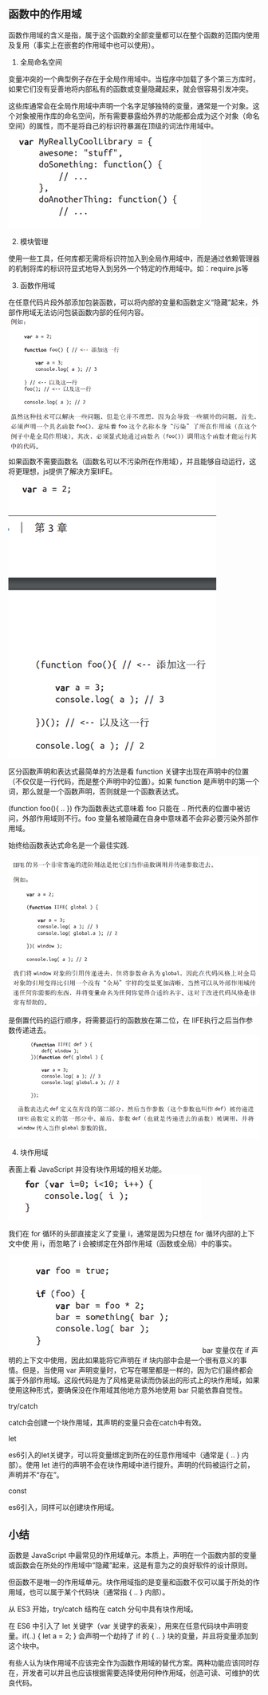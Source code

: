 ## 函数中的作用域
函数作用域的含义是指，属于这个函数的全部变量都可以在整个函数的范围内使用及复用（事实上在嵌套的作用域中也可以使用）。

1. 全局命名空间

变量冲突的一个典型例子存在于全局作用域中。当程序中加载了多个第三方库时，如果它们没有妥善地将内部私有的函数或变量隐藏起来，就会很容易引发冲突。

这些库通常会在全局作用域中声明一个名字足够独特的变量，通常是一个对象。这个对象被用作库的命名空间，所有需要暴露给外界的功能都会成为这个对象（命名空间）的属性，而不是将自己的标识符暴漏在顶级的词法作用域中。
![](imgs/全局命名空间.bmp)

2. 模块管理

使用一些工具，任何库都无需将标识符加入到全局作用域中，而是通过依赖管理器
的机制将库的标识符显式地导入到另外一个特定的作用域中。如：require.js等

3. 函数作用域

在任意代码片段外部添加包装函数，可以将内部的变量和函数定义“隐藏”起来，外部作用域无法访问包装函数内部的任何内容。
![](imgs/函数作用域.bmp)
如果函数不需要函数名（函数名可以不污染所在作用域），并且能够自动运行，这将更理想，js提供了解决方案IIFE。
![](imgs/函数立即执行.bmp)

区分函数声明和表达式最简单的方法是看 function 关键字出现在声明中的位置（不仅仅是一行代码，而是整个声明中的位置）。如果 function 是声明中的第一个词，那么就是一个函数声明，否则就是一个函数表达式。

(function foo(){ .. }) 作为函数表达式意味着 foo 只能在 .. 所代表的位置中被访问，外部作用域则不行。foo 变量名被隐藏在自身中意味着不会非必要污染外部作用域。

始终给函数表达式命名是一个最佳实践.

![](imgs/立即执行函数传递参数.bmp)

是倒置代码的运行顺序，将需要运行的函数放在第二位，在 IIFE执行之后当作参数传递进去。
![](imgs/UMD.bmp)

4. 块作用域

表面上看 JavaScript 并没有块作用域的相关功能。
![](imgs/for循环.bmp)

我们在 for 循环的头部直接定义了变量 i，通常是因为只想在 for 循环内部的上下文中使
用 i，而忽略了 i 会被绑定在外部作用域（函数或全局）中的事实。

![](imgs/块.bmp)
bar 变量仅在 if 声明的上下文中使用，因此如果能将它声明在 if 块内部中会是一个很有意义的事情。但是，当使用 var 声明变量时，它写在哪里都是一样的，因为它们最终都会属于外部作用域。这段代码是为了风格更易读而伪装出的形式上的块作用域，如果使用这种形式，要确保没在作用域其他地方意外地使用 bar 只能依靠自觉性。

try/catch

catch会创建一个块作用域，其声明的变量只会在catch中有效。

let

es6引入的let关键字，可以将变量绑定到所在的任意作用域中（通常是 { .. } 内部）。使用 let 进行的声明不会在块作用域中进行提升。声明的代码被运行之前，声明并不“存在”。

const

es6引入，同样可以创建块作用域。

## 小结
函数是 JavaScript 中最常见的作用域单元。本质上，声明在一个函数内部的变量或函数会在所处的作用域中“隐藏”起来，这是有意为之的良好软件的设计原则。

但函数不是唯一的作用域单元。块作用域指的是变量和函数不仅可以属于所处的作用域，也可以属于某个代码块（通常指 { .. } 内部）。

从 ES3 开始，try/catch 结构在 catch 分句中具有块作用域。

在 ES6 中引入了 let 关键字（var 关键字的表亲），用来在任意代码块中声明变量。if(..) { let a = 2; } 会声明一个劫持了 if 的 { .. } 块的变量，并且将变量添加到这个块中。

有些人认为块作用域不应该完全作为函数作用域的替代方案。两种功能应该同时存在，开发者可以并且也应该根据需要选择使用何种作用域，创造可读、可维护的优良代码。







